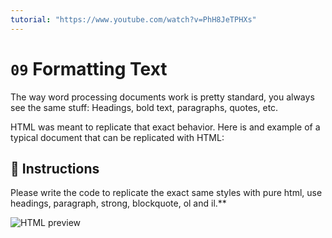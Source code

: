 ```yaml
---
tutorial: "https://www.youtube.com/watch?v=PhH8JeTPHXs"
---
```


# `09` Formatting Text

The way word processing documents work is pretty standard, you always see the same stuff: Headings, bold text, paragraphs, quotes, etc.

HTML was meant to replicate that exact behavior. Here is and example of a typical document that can be replicated with HTML:

## 📝 Instructions

Please write the code to replicate the exact same styles with pure html, use headings, paragraph, strong, blockquote, ol and il.**

![HTML preview](https://ucarecdn.com/142c5fbd-ca20-45fa-af96-8730277a959e/htmlpreview.png)
